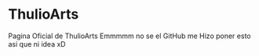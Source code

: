 # ThulioArts
Pagina Oficial de ThulioArts
Emmmmm no se el GitHub me Hizo poner esto asi que ni idea xD

